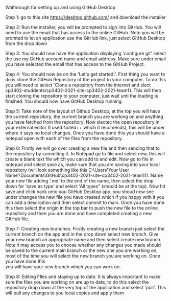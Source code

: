 Walthrough for setting up and using GitHub Desktop

Step 1: go to this site https://desktop.github.com/ and download the installer

Step 2: Run the installer, you will be prompted to sign into GitHub. You will need to use the email 
		that has access to the online GitHub. Note you will be promted to let an application use the 
		GitHub link, just select GitHub Desktop from the drop down

Step 3: You should now have the application displaying 'configure git' select the use my GitHub account name
		and email address. Make sure under email you have selected the email that has access to the GitHub
		Project.

Step 4: You should now be on the 'Let's get started!'. First thing you want to do is clone the GitHub Repository
		of the project to your computer. To do this you will need to select 'Clone a repository from the internet
		and slect cp3402-studdents/cp3402-2021-site-cp3402-2021-team11. This will then start cloning the repository
		to your computer, just wait unti the loading is finsihed. You should now have GitHub Desktop running.

Step 5: Take note of the layout of Github Desktop, at the top you will have the current repository, the current
		branch you are working on and anything you have fetched from the repository. Now slectec the open repository
		in your external editor (I used Noted++ which it recomends), this will be under where it says no local changes.
		Once you have done this you should have a notepad open with each of the files from the repository.

Step 6: Firstly we will go over creating a new file and then sending that to the repository by commiting it. In 
		Notepad go to file and select new, this will create a blank text file which you can add to and edit.
		Now go to file in notepad and select save as, make sure that you are saving into your local repository
		(will look something like this C:\Users\'Your User Name'\Documents\GitHub\cp3402-2021-site-cp3402-2021-team11).
		Name your new file adding '.md' to the end of the name, then select the drop down for 'save as type' and
		select 'All types" (should be at the top). Now hit save and click back onto you GitHub Desktop app, you shoud
		now see under changes the new file you have created which if you happy with it you can add a description
		and then select commit to main. Once you have done this then select the origin in the top bar to push the 
		new file to the online repository and then you are done and have completed creating a new GItHub file.
		
Step 7: Creating new branches. Firstly creating a new branch just select the current branch on the app and in the drop 
		down select new branch. GIve your new branch an appropriate name and then select create new branch. Note it 
		may access you to choose whether any changes you made should be saved to the current main branch or the new one 
		you are working on, most of the time you will select the new branch you are working on. Once you have done this \
		you will have your new branch which you can work on. 
		
Step 8: Editing FIles and staying up to date. It is always important to make sure the files you are working on are up to date,
		to do this select the repository drop down at the very top of the application and select 'pull'. This will pull any
		changes to you local copies and apply them